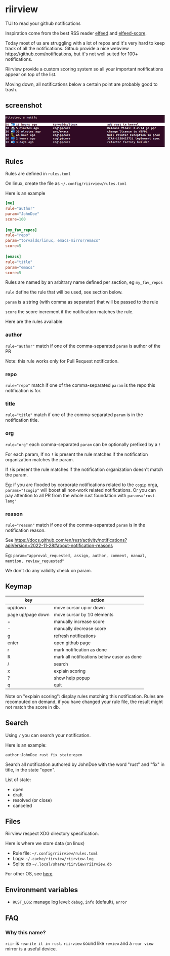 # riirview
TUI to read your github notifications

Inspiration come from the best RSS reader [elfeed](https://github.com/skeeto/elfeed) and
[elfeed-score](https://github.com/sp1ff/elfeed-score).

Today most of us are struggling with a lot of repos and it's very hard to keep track of all the
notifications. Github provide a nice webview https://github.com/notifications, but it's not well
suited for 100+ notifications.

Riirview provide a custom scoring system so all your important notifications appear on
top of the list.

Moving down, all notifications below a certain point are probably good to trash.

## screenshot

![screenshot](doc/screenshot.png)

## Rules

Rules are defined in `rules.toml`

On linux, create the file as `~/.config/riirview/rules.toml`

Here is an example

```toml
[me]
rule="author"
param="JohnDoe"
score=100

[my_fav_repos]
rule="repo"
param="torvalds/linux, emacs-mirror/emacs"
score=5

[emacs]
rule="title"
param="emacs"
score=5

```

Rules are named by an arbitrary name defined per section, eg `my_fav_repos`

`rule` define the rule that will be used, see section below.

`param` is a string (with comma as separator) that will be passed to the rule

`score` the score increment if the notification matches the rule.

Here are the rules available:

### author

`rule="author"` match if one of the comma-separated `param` is author of the PR

Note: this rule works only for Pull Request notification.

### repo

`rule="repo"` match if one of the comma-separated `param` is the repo this notification is for.

### title

`rule="title"` match if one of the comma-separated `param` is in the notification title.

### org
`rule="org"` each comma-separated `param` can be optionally prefixed by a `!`

For each param,
  If no `!` is present the rule matches if the notification organization matches the param.

  If `!`is present the rule matches if the notification organization doesn't match the param.

Eg: if you are flooded by corporate notifications related to the `cogip` orga, `params="!cogip"` will
boost all non-work related notifications. Or you can pay attention to all PR from the whole rust
foundation with `params="rust-lang"`

### reason

`rule="reason"` match if one of the comma-separated `param` is in the notification reason.

See
https://docs.github.com/en/rest/activity/notifications?apiVersion=2022-11-28#about-notification-reasons

Eg:
`param="approval_requested, assign, author, comment, manual, mention, review_requested"`

We don't do any validity check on param.

## Keymap

| key               | action                                     |
|-------------------|--------------------------------------------|
| up/down           | move cursor up or down                     |
| page up/page down | move cursor by 10 elements                 |
| +                 | manually increase score                    |
| -                 | manually decrease score                    |
| g                 | refresh notifications                      |
| enter             | open github page                           |
| r                 | mark notification as done                  |
| R                 | mark all notifications below cusor as done |
| /                 | search                                     |
| x                 | explain scoring                            |
| ?                 | show help popup                            |
| q                 | quit                                       |

Note on "explain scoring": display rules matching this notification. Rules are recomputed on demand,
if you have changed your rule file, the result might not match the score in db.

## Search

Using `/` you can search your notification.

Here is an example:

```
author:JohnDoe rust fix state:open
```

Search all notification authored by JohnDoe with the word "rust" and "fix" in title, in the state
"open".

List of state:
  * open
  * draft
  * resolved (or close)
  * canceled

## Files

Riirview respect XDG directory specification.

Here is where we store data (on linux)

 * Rule file: `~/.config/riirview/rules.toml`
 * Logs: `~/.cache/riirview/riirview.log`
 * Sqlite db `~/.local/share/riirview/riirview.db`

For other OS, see [here](https://github.com/dirs-dev/directories-rs?tab=readme-ov-file#projectdirs)

## Environment variables

 * `RUST_LOG`: manage log level: `debug`, `info` (default), `error`

## FAQ

### Why this name?

`riir` is `rewrite it in rust`.
`riirview` sound like `review` and a `rear view` mirror is a useful device.
